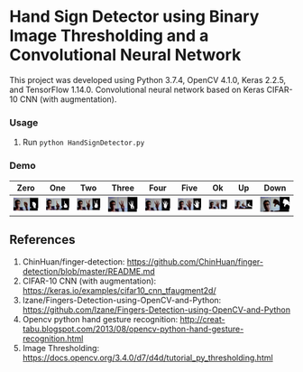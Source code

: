 # Hand Sign Detector using Binary Image Thresholding and a Convolutional Neural Network

This project was developed using Python 3.7.4, OpenCV 4.1.0, Keras 2.2.5, and TensorFlow 1.14.0.
Convolutional neural network based on Keras CIFAR-10 CNN (with augmentation).

### Usage
1. Run
``
python HandSignDetector.py
``



### Demo
| Zero | One | Two | Three | Four | Five | Ok | Up | Down |
| --- | --- | --- | --- | --- | --- | --- | --- | --- |
| ![zero](./test_pictures/zero.png) | ![one](./test_pictures/one.png) | ![two](./test_pictures/two.png) | ![three](./test_pictures/three.png) | ![four](./test_pictures/four.png) | ![five](./test_pictures/five.png) | ![ok](./test_pictures/ok.png) | ![up](./test_pictures/up.png) | ![down](./test_pictures/down.png) |

## References
1. ChinHuan/finger-detection: https://github.com/ChinHuan/finger-detection/blob/master/README.md
2. CIFAR-10 CNN (with augmentation): https://keras.io/examples/cifar10_cnn_tfaugment2d/
2. lzane/Fingers-Detection-using-OpenCV-and-Python: https://github.com/lzane/Fingers-Detection-using-OpenCV-and-Python
2. Opencv python hand gesture recognition: http://creat-tabu.blogspot.com/2013/08/opencv-python-hand-gesture-recognition.html
3. Image Thresholding: https://docs.opencv.org/3.4.0/d7/d4d/tutorial_py_thresholding.html
